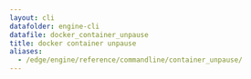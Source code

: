 ```yaml
---
layout: cli
datafolder: engine-cli
datafile: docker_container_unpause
title: docker container unpause
aliases:
  - /edge/engine/reference/commandline/container_unpause/
---
```

<!--
This page is automatically generated from Docker's source code. If you want to
suggest a change to the text that appears here, open a ticket or pull request
in the source repository on GitHub:

https://github.com/docker/cli
-->

